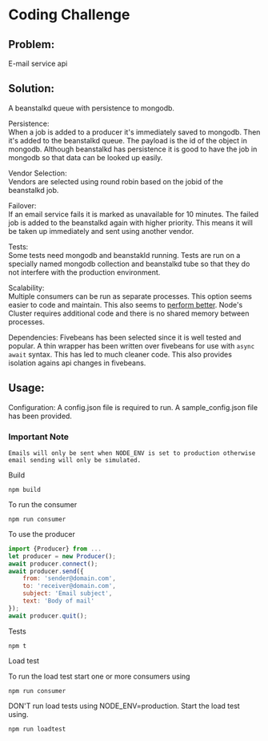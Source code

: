 # Coding Challenge

## Problem:
E-mail service api

## Solution:  
A beanstalkd queue with persistence to mongodb.

Persistence:  
When a job is added to a producer it's immediately saved to mongodb. Then it's added to the beanstalkd queue. The payload is the id of the object in mongodb. Although beanstalkd has persistence it is good to have the job in mongodb so that data can be looked up easily.

Vendor Selection:  
Vendors are selected using round robin based on the jobid of the beanstalkd job.

Failover:  
If an email service fails it is marked as unavailable for 10 minutes. The failed job is added to the beanstalkd again with higher priority. This means it will be taken up immediately and sent using another vendor.

Tests:  
Some tests need mongodb and beanstakld running. Tests are run on a specially named mongodb collection and beanstalkd tube so that they do not interfere with the production environment.

Scalability:  
Multiple consumers can be run as separate processes. This option seems easier to code and maintain. This also seems to [perform better](https://medium.com/@fermads/node-js-process-load-balancing-comparing-cluster-iptables-and-nginx-6746aaf38272). Node's Cluster requires additional code and there is no shared memory between processes.

Dependencies:
Fivebeans has been selected since it is well tested and popular. A thin wrapper has been written over fivebeans for use with `async await` syntax. This has led to much cleaner code. This also provides isolation agains api changes in fivebeans.


## Usage:  
Configuration:
A config.json file is required to run. A sample_config.json file has been provided.

### Important Note
```
Emails will only be sent when NODE_ENV is set to production otherwise email sending will only be simulated.
```

Build  
```
npm build
```  


To run the consumer
```
npm run consumer
```  

To use the producer  
```javascript
import {Producer} from ...  
let producer = new Producer();
await producer.connect();
await producer.send({
    from: 'sender@domain.com',
    to: 'receiver@domain.com',
    subject: 'Email subject',
    text: 'Body of mail'
});
await producer.quit();
```

Tests  
```
npm t
```  

Load test

To run the load test start one or more consumers using
```
npm run consumer
```

DON'T run load tests using NODE_ENV=production. Start the load test using.
```
npm run loadtest
```
